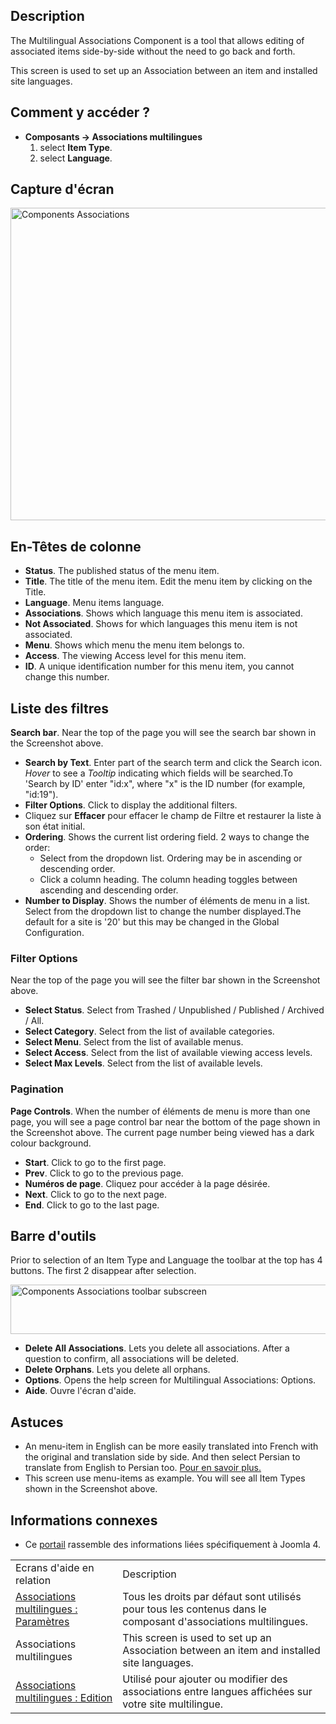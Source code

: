 <!-- Filename: Help4.x:Multilingual_Associations / Display title: Associations multilingues -->

## Description

The Multilingual Associations Component is a tool that allows editing of
associated items side-by-side without the need to go back and forth.

This screen is used to set up an Association between an item and
installed site languages.

## Comment y accéder ?

- **Composants → Associations multilingues**
  1.  select **Item Type**.
  2.  select **Language**.

## Capture d'écran

<img
src="https://docs.joomla.org/images/thumb/c/c3/Help-4x-Components-Associations-fr.png/800px-Help-4x-Components-Associations-fr.png"
decoding="async"
srcset="https://docs.joomla.org/images/thumb/c/c3/Help-4x-Components-Associations-fr.png/1200px-Help-4x-Components-Associations-fr.png 1.5x, https://docs.joomla.org/images/thumb/c/c3/Help-4x-Components-Associations-fr.png/1600px-Help-4x-Components-Associations-fr.png 2x"
data-file-width="2720" data-file-height="1700" width="800" height="500"
alt="Components Associations" />

## En-Têtes de colonne

- **Status**. The published status of the menu item.
- **Title**. The title of the menu item. Edit the menu item by clicking
  on the Title.
- **Language**. Menu items language.
- **Associations**. Shows which language this menu item is associated.
- **Not Associated**. Shows for which languages this menu item is not
  associated.
- **Menu**. Shows which menu the menu item belongs to.
- **Access**. The viewing Access level  for this menu item.
- **ID**. A unique identification number for this menu item, you cannot
  change this number.

## Liste des filtres

**Search bar**. Near the top of the page you will see the search bar
shown in the Screenshot above.

- **Search by Text**. Enter part of the search term and click the Search
  icon. *Hover* to see a *Tooltip* indicating which fields will be
  searched.To 'Search by ID' enter "id:x", where "x" is the ID number
  (for example, "id:19").
- **Filter Options**. Click to display the additional filters.
- Cliquez sur **Effacer** pour effacer le champ de Filtre et restaurer
  la liste à son état initial.
- **Ordering**. Shows the current list ordering field. 2 ways to change
  the order:
  - Select from the dropdown list. Ordering may be in ascending or
    descending order.
  - Click a column heading. The column heading toggles between ascending
    and descending order.
- **Number to Display**. Shows the number of éléments de menu in a list.
  Select from the dropdown list to change the number displayed.The
  default for a site is '20' but this may be changed in the Global Configuration.

### Filter Options

Near the top of the page you will see the filter bar shown in the
Screenshot above.

- **Select Status**. Select from Trashed / Unpublished / Published /
  Archived / All.
- **Select Category**. Select from the list of available categories.
- **Select Menu**. Select from the list of available menus.
- **Select Access**. Select from the list of available viewing access
  levels.
- **Select Max Levels**. Select from the list of available levels.

### Pagination

**Page Controls**. When the number of éléments de menu is more than one
page, you will see a page control bar near the bottom of the page shown
in the Screenshot above. The current page number being
viewed has a dark colour background.

- **Start**. Click to go to the first page.
- **Prev**. Click to go to the previous page.
- **Numéros de page**. Cliquez pour accéder à la page désirée.
- **Next**. Click to go to the next page.
- **End**. Click to go to the last page.

## Barre d'outils

Prior to selection of an Item Type and Language the toolbar at the top
has 4 buttons. The first 2 disappear after selection.

<img
src="https://docs.joomla.org/images/thumb/7/7a/Help-4x-Components-Associations-toolbar-subscreen-fr.png/800px-Help-4x-Components-Associations-toolbar-subscreen-fr.png"
decoding="async"
srcset="https://docs.joomla.org/images/thumb/7/7a/Help-4x-Components-Associations-toolbar-subscreen-fr.png/1200px-Help-4x-Components-Associations-toolbar-subscreen-fr.png 1.5x, https://docs.joomla.org/images/thumb/7/7a/Help-4x-Components-Associations-toolbar-subscreen-fr.png/1600px-Help-4x-Components-Associations-toolbar-subscreen-fr.png 2x"
data-file-width="2771" data-file-height="273" width="800" height="79"
alt="Components Associations toolbar subscreen" />

- **Delete All Associations**. Lets you delete all associations. After a
  question to confirm, all associations will be deleted.
- **Delete Orphans**. Lets you delete all orphans.
- **Options**. Opens the help screen for Multilingual Associations: Options.
- **Aide**. Ouvre l'écran d'aide.

## Astuces

- An menu-item in English can be more easily translated into French with
  the original and translation side by side. And then select Persian to
  translate from English to Persian too. [Pour en savoir
  plus.](https://docs.joomla.org/Help4.x:Multilingual_Associations:_Edit/fr "Help4.x:Multilingual Associations: Edit/fr")
- This screen use menu-items as example. You will see all Item Types
  shown in the Screenshot above.

## Informations connexes

- Ce
  [portail](https://docs.joomla.org/Portal:Joomla_4/fr "Portal:Joomla 4/fr")
  rassemble des informations liées spécifiquement à Joomla 4.

|                                                                                                                                                                 |                                                                                                                |
|-----------------------------------------------------------------------------------------------------------------------------------------------------------------|----------------------------------------------------------------------------------------------------------------|
| Ecrans d'aide en relation                                                                                                                                       | Description                                                                                                    |
| [Associations multilingues : Paramètres](https://docs.joomla.org/Help4.x:Multilingual_Associations:_Options/fr "Help4.x:Multilingual Associations: Options/fr") | Tous les droits par défaut sont utilisés pour tous les contenus dans le composant d'associations multilingues. |
| <span class="mw-selflink selflink">Associations multilingues</span>                                                                                             | This screen is used to set up an Association between an item and installed site languages.                     |
| [Associations multilingues : Edition](https://docs.joomla.org/Help4.x:Multilingual_Associations:_Edit/fr "Help4.x:Multilingual Associations: Edit/fr")          | Utilisé pour ajouter ou modifier des associations entre langues affichées sur votre site multilingue.          |
